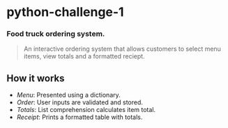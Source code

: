 # python-challenge-1

### Food truck ordering system.

> An interactive ordering system that allows customers to select menu items, view totals and a formatted reciept.

## How it works

* _Menu_: Presented using a dictionary.
* _Order_: User inputs are validated and stored.
* _Totals_: List comprehension calculates item total.
* _Receipt_: Prints a formatted table with totals.